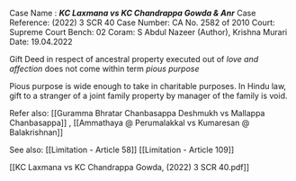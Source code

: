 Case Name : ***KC Laxmana vs KC Chandrappa Gowda & Anr***
Case Reference: (2022) 3 SCR 40
Case Number: CA No. 2582 of 2010
Court: Supreme Court
Bench: 02 
Coram: S Abdul Nazeer (Author), Krishna Murari
Date: 19.04.2022

Gift Deed in respect of ancestral property executed out of *love and affection* does not come within term *pious purpose*

Pious purpose is wide enough to take in charitable purposes.
In Hindu law, gift to a stranger of a joint family property by manager of the family is void.

Refer also:
[[Guramma Bhratar Chanbasappa Deshmukh vs Mallappa Chanbasappa]] , [[Ammathaya @ Perumalakkal vs Kumaresan @ Balakrishnan]]

See also:
[[Limitation - Article 58]]
[[Limitation - Article 109]]

[[KC Laxmana vs KC Chandrappa Gowda, (2022) 3 SCR 40.pdf]]